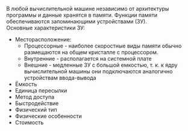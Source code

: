 В любой вычислительной машине независимо от архитектуры программы и данные хранятся в памяти. Функции памяти обеспечиваются запоминающими устройствами (ЗУ).  
Основные характеристики ЗУ:
- Месторасположение:
	- Процессорные - наиболее скоростные виды памяти обычно размещаются на общем кристалле с процессором. 
	- Внутренние - располагается на системной плате
	- Внешние - медленные ЗУ с большой емкостью, т. к. к ядру вычислительной машины они подключаются аналогично устройствам ввода-вывода
- Ёмкость
- Единица пересылки
- Метод доступа
- Быстродействие
- Физический тип
- Физические особенности
- Стоимость